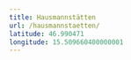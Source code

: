 ```yaml
---
title: Hausmannstätten
url: /hausmannstaetten/
latitude: 46.990471
longitude: 15.509660400000001
---
```

